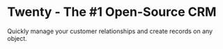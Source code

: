 # Twenty - The #1  Open-Source CRM

Quickly manage your customer relationships and create records on any object.